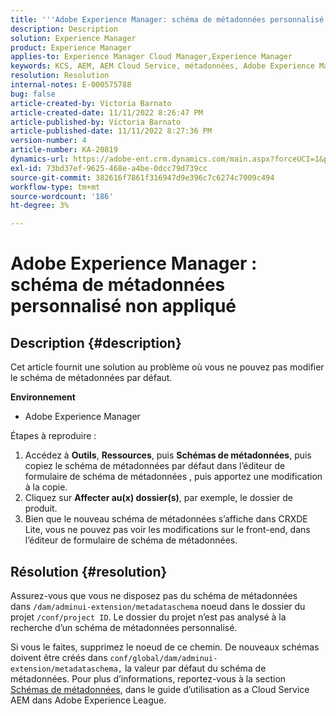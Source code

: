 ```yaml
---
title: '''Adobe Experience Manager: schéma de métadonnées personnalisé non appliqué"'
description: Description
solution: Experience Manager
product: Experience Manager
applies-to: Experience Manager Cloud Manager,Experience Manager
keywords: KCS, AEM, AEM Cloud Service, métadonnées, Adobe Experience Manager
resolution: Resolution
internal-notes: E-000575788
bug: false
article-created-by: Victoria Barnato
article-created-date: 11/11/2022 8:26:47 PM
article-published-by: Victoria Barnato
article-published-date: 11/11/2022 8:27:36 PM
version-number: 4
article-number: KA-20819
dynamics-url: https://adobe-ent.crm.dynamics.com/main.aspx?forceUCI=1&pagetype=entityrecord&etn=knowledgearticle&id=3e3d3526-ff61-ed11-9561-6045bd006793
exl-id: 73bd37ef-9625-468e-a4be-0dcc79d739cc
source-git-commit: 382616f7861f316947d9e396c7c6274c7009c494
workflow-type: tm+mt
source-wordcount: '186'
ht-degree: 3%

---
```


# Adobe Experience Manager : schéma de métadonnées personnalisé non appliqué

## Description {#description}


Cet article fournit une solution au problème où vous ne pouvez pas modifier le schéma de métadonnées par défaut.

<b>Environnement</b>

- Adobe Experience Manager


Étapes à reproduire :

1. Accédez à <b>Outils</b>, <b>Ressources</b>, puis <b>Schémas de métadonnées</b>, puis copiez le schéma de métadonnées par défaut dans l’éditeur de formulaire de schéma de métadonnées , puis apportez une modification à la copie.
2. Cliquez sur <b>Affecter au(x) dossier(s)</b>, par exemple, le dossier de produit.
3. Bien que le nouveau schéma de métadonnées s’affiche dans CRXDE Lite, vous ne pouvez pas voir les modifications sur le front-end, dans l’éditeur de formulaire de schéma de métadonnées.



## Résolution {#resolution}


Assurez-vous que vous ne disposez pas du schéma de métadonnées dans `/dam/adminui-extension/metadataschema` noeud dans le dossier du projet `/conf/project ID`. Le dossier du projet n’est pas analysé à la recherche d’un schéma de métadonnées personnalisé.

Si vous le faites, supprimez le noeud de ce chemin. De nouveaux schémas doivent être créés dans `conf/global/dam/adminui-extension/metadataschema,` la valeur par défaut du schéma de métadonnées. Pour plus d’informations, reportez-vous à la section [Schémas de métadonnées](https://experienceleague.adobe.com/docs/experience-manager-cloud-service/content/assets/manage/metadata-schemas.html), dans le guide d’utilisation as a Cloud Service AEM dans Adobe Experience League.
